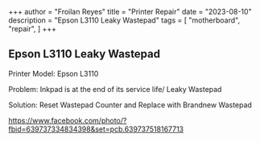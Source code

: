 +++
author = "Froilan Reyes"
title = "Printer Repair"
date = "2023-08-10"
description = "Epson L3110 Leaky Wastepad"
tags = [
    "motherboard",
    "repair",
]
+++

## Epson L3110 Leaky Wastepad

Printer Model: Epson L3110

Problem: Inkpad is at the end of its service life/ Leaky 
Wastepad 

Solution: Reset Wastepad Counter and Replace with Brandnew Wastepad

<!--more-->

https://www.facebook.com/photo/?fbid=639737334834398&set=pcb.639737518167713